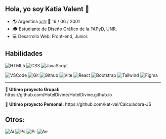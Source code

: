 ## Hola, yo soy Katia Valent 👋
<!--[![Linkedin](https://img.shields.io/badge/-katmval-blue?style=flat-square&logo=Linkedin&logoColor=white&labelColor=0073B2&color=0073B2&link=https://www.linkedin.com/in/katmval/)](https://www.linkedin.com/in/katmval/)
[![Gmail](https://img.shields.io/badge/-valentk17@gmail.com-c14438?style=flat-square&logo=Gmail&logoColor=white&color=D14033&link=mailto:valentk17@gmail.com)](mailto:valentk17@gmail.com)
[![Behance](https://img.shields.io/badge/-katiavalent-%23181717?style=flat-square&logo=behance&logoColor=white&labelColor=1F6EFF&color=1F6EFF)](https://www.behance.net/katiavalent)
[![Instagram](https://img.shields.io/badge/-@kat___val-F44747?style=flat-square&labelColor=7F48C9&logo=instagram&logoColor=white&labelColor=D23693&color=D23693&link=https://www.instagram.com/kat___val)](https://www.instagram.com/kat___val) -->

<ul>
  <li>🌎 Argentina 🇦🇷 🌱 16 / 06 / 2001</li>
  <li>🎓 Estudiante de Diseño Gráfico de la <a href="https://fapyd.unr.edu.ar/">FAPyD</a>, UNR.</li>
  <li>💻 Desarrollo Web: Front-end, Junior.</li>
</ul>

## Habilidades
![HTML5](https://img.shields.io/badge/-HTML5-%23E44D27?style=flat-square&logo=html5&logoColor=fff)
![CSS](https://img.shields.io/badge/-CSS-%231572B6?style=flat-square&logo=css3&logoColor=fff)
![JavaScript](https://img.shields.io/badge/-JavaScript-%23F7DF1C?style=flat-square&logo=javascript&logoColor=000&color=F7DF1E)

![VSCode](https://img.shields.io/badge/-VSCode-%23007ACC?style=flat-square&logo=visual-studio-code&logoColor=fff)
![Git](https://img.shields.io/badge/-Git-%23F05032?style=flat-square&logo=git&logoColor=fff)
![Github](https://img.shields.io/badge/-GitHub-%23F05032?style=flat-square&logo=github&logoColor=fff&color=22262A)
![Vite](https://img.shields.io/badge/-Vite-%23F05032?style=flat-square&logo=vite&logoColor=fff&color=BD34FE)
![React](https://img.shields.io/badge/-React-%23F05032?style=flat-square&logo=react&logoColor=fff&color=2AB1EC)
![Bootstrap](https://img.shields.io/badge/-Bootstrap-%2300C7B7?style=flat-square&logo=bootstrap&logoColor=fff&color=7411F6)
![Tailwind](https://img.shields.io/badge/-Tailwind-%2300C7B7?style=flat-square&logo=tailwindcss&logoColor=fff&color=149ECA)
![Figma](https://img.shields.io/badge/-Figma-%2300C7B7?style=flat-square&logo=figma&logoColor=fff&color=F24E1E)

<hr>
<p>🚀 <b>Ultimo proyecto Grupal:</b> https://github.com/HotelDivine/HotelDivine.github.io</p>
<p>🌌 <b>Ultimo proyecto Personal:</b> https://github.com/kat-val/Calculadora-JS</p>


## Otros:
![Ai](https://img.shields.io/badge/-Illustrator_🌟-%2300C7B7?style=flat-square&logo=adobeillustrator&logoColor=FF9A00&color=252525)
![Ps](https://img.shields.io/badge/-Photoshop-%2300C7B7?style=flat-square&logo=adobephotoshop&logoColor=31A8FF&color=252525)
![Pr](https://img.shields.io/badge/-Premiere_Pro-%2300C7B7?style=flat-square&logo=adobepremierepro&logoColor=9999FF&color=252525)
![Ae](https://img.shields.io/badge/-After_Effects-%2300C7B7?style=flat-square&logo=adobeaftereffects&logoColor=9999FF&color=252525)
<!-- ![Id](https://img.shields.io/badge/-In_Design-%2300C7B7?style=flat-square&logo=adobeindesign&logoColor=FF3366&color=252525) -->

<!--
- 🔭 I’m currently working on ...
- 🌱 I’m currently learning ...
- 👯 I’m looking to collaborate on ...
- 🤔 I’m looking for help with ...
- 💬 Ask me about ...
- 📫 How to reach me: ...
- 😄 Pronouns: ...
- ⚡ Fun fact: ...
-->
